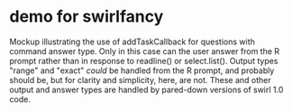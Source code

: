 demo for swirlfancy
==========

Mockup illustrating the use of addTaskCallback for questions with command answer type. Only in this case can the user answer from the R prompt rather than in response to readline() or select.list(). Output types "range" and "exact" *could* be handled from the R prompt, and probably should be, but for clarity and simplicity, here, are not. These and other output and answer types are handled by pared-down versions of swirl 1.0 code. 


